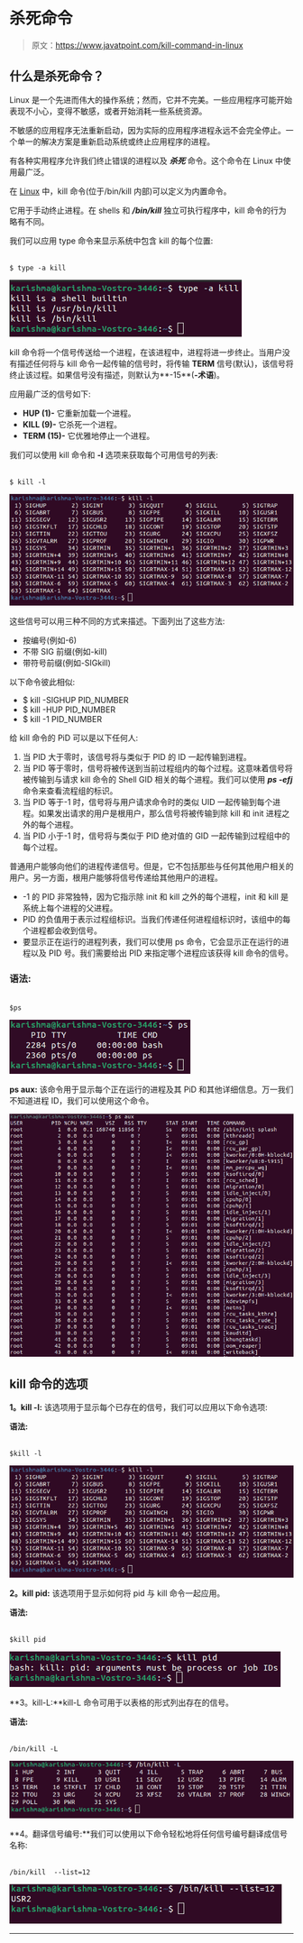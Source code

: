 # 杀死命令

> 原文：<https://www.javatpoint.com/kill-command-in-linux>

## 什么是杀死命令？

Linux 是一个先进而伟大的操作系统；然而，它并不完美。一些应用程序可能开始表现不小心，变得不敏感，或者开始消耗一些系统资源。

不敏感的应用程序无法重新启动，因为实际的应用程序进程永远不会完全停止。一个单一的解决方案是重新启动系统或终止应用程序的进程。

有各种实用程序允许我们终止错误的进程以及 ***杀死*** 命令。这个命令在 Linux 中使用最广泛。

在 [Linux](https://www.javatpoint.com/linux-tutorial) 中，kill 命令(位于/bin/kill 内部)可以定义为内置命令。

它用于手动终止进程。在 shells 和 ***/bin/kill*** 独立可执行程序中，kill 命令的行为略有不同。

我们可以应用 type 命令来显示系统中包含 kill 的每个位置:

```

$ type -a kill

```

![Kill command](img/0772b5021b12da0fa29fa86f462c5406.png)

kill 命令将一个信号传送给一个进程，在该进程中，进程将进一步终止。当用户没有描述任何将与 kill 命令一起传输的信号时，将传输 **TERM** 信号(默认)，该信号将终止该过程。如果信号没有描述，则默认为**-15**(**-术语**)。

应用最广泛的信号如下:

*   **HUP (1)-** 它重新加载一个进程。
*   **KILL (9)-** 它杀死一个进程。
*   **TERM (15)-** 它优雅地停止一个进程。

我们可以使用 kill 命令和 **-l** 选项来获取每个可用信号的列表:

```

$ kill -l

```

![Kill command](img/996e87b4800c569e92b51ea2cb0a149d.png)

这些信号可以用三种不同的方式来描述。下面列出了这些方法:

*   按编号(例如-6)
*   不带 SIG 前缀(例如-kill)
*   带符号前缀(例如-SIGkill)

以下命令彼此相似:

*   $ kill -SIGHUP PID_NUMBER
*   $ kill -HUP PID_NUMBER
*   $ kill -1 PID_NUMBER

给 kill 命令的 PiD 可以是以下任何人:

1.  当 PID 大于零时，该信号将与类似于 PID 的 ID 一起传输到进程。
2.  当 PID 等于零时，信号将被传送到当前过程组内的每个过程。这意味着信号将被传输到与请求 kill 命令的 Shell GID 相关的每个进程。我们可以使用 ***ps -efj*** 命令来查看流程组的标识。
3.  当 PID 等于-1 时，信号将与用户请求命令时的类似 UID 一起传输到每个进程。如果发出请求的用户是根用户，那么信号将被传输到除 kill 和 init 进程之外的每个进程。
4.  当 PID 小于-1 时，信号将与类似于 PID 绝对值的 GID 一起传输到过程组中的每个过程。

普通用户能够向他们的进程传递信号。但是，它不包括那些与任何其他用户相关的用户。另一方面，根用户能够将信号传递给其他用户的进程。

*   -1 的 PID 非常独特，因为它指示除 init 和 kill 之外的每个进程，init 和 kill 是系统上每个进程的父进程。
*   PID 的负值用于表示过程组标识。当我们传递任何进程组标识时，该组中的每个进程都会收到信号。
*   要显示正在运行的进程列表，我们可以使用 ps 命令，它会显示正在运行的进程以及 PID 号。我们需要给出 PID 来指定哪个进程应该获得 kill 命令的信号。

### 语法:

```

$ps

```

![Kill command](img/0ae8c01b1328a2febbad3c405c69e181.png)

**ps aux:** 该命令用于显示每个正在运行的进程及其 PiD 和其他详细信息。万一我们不知道进程 ID，我们可以使用这个命令。

![Kill command](img/a08408c7d703f193ea7b548c345e4b18.png)

## kill 命令的选项

**1。kill -l:** 该选项用于显示每个已存在的信号，我们可以应用以下命令选项:

**语法:**

```

$kill -l

```

![Kill command](img/8ac940e83df8af4accdb94758c8177e1.png)

**2。kill pid:** 该选项用于显示如何将 pid 与 kill 命令一起应用。

**语法:**

```

$kill pid 

```

![Kill command](img/85c803c384bb633c33353f7b916fee19.png)

**3。kill-L:**kill-L 命令可用于以表格的形式列出存在的信号。

**语法:**

```

/bin/kill -L

```

![Kill command](img/c9a5885f5a697cae18339ee811720773.png)

**4。翻译信号编号:**我们可以使用以下命令轻松地将任何信号编号翻译成信号名称:

```

/bin/kill  --list=12

```

![Kill command](img/7330ab7a7a86275711cf3783d959b670.png)

* * *